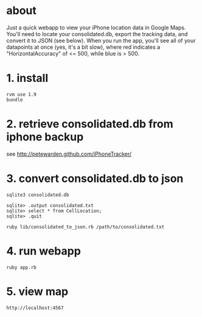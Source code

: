 # about

Just a quick webapp to view your iPhone location data in Google Maps.  You'll need to locate your consolidated.db, export the tracking data, and convert it to JSON (see below). When you run the app, you'll see all of your datapoints at once (yes, it's a bit slow), where red indicates a "HorizontalAccuracy" of <= 500, while blue is > 500.

# 1. install

    rvm use 1.9
    bundle

# 2. retrieve consolidated.db from iphone backup

see http://petewarden.github.com/iPhoneTracker/

# 3. convert consolidated.db to json

    sqlite3 consolidated.db
    
    sqlite> .output consolidated.txt
    sqlite> select * from CellLocation;
    sqlite> .quit
    
    ruby lib/consolidated_to_json.rb /path/to/consolidated.txt

# 4. run webapp

    ruby app.rb

# 5. view map

    http://localhost:4567
